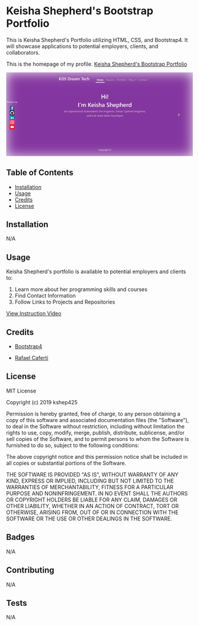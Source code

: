 # Keisha Shepherd's Bootstrap Portfolio
This is Keisha Shepherd's Portfolio utilizing HTML, CSS, and Bootstrap4.  It will showcase applications to potential employers, clients, and collaborators.

This is the homepage of my profile.
<a href="https://kshep425.github.io/" target="_blank">Keisha Shepherd's Bootstrap Portfolio
<p align="center">
  <img alt="Profile Page" src="./images/kds_home_page.png">
</p>
</a>


## Table of Contents

* [Installation](#installation)
* [Usage](#usage)
* [Credits](#credits)
* [License](#license)

## Installation
N/A

## Usage
Keisha Shepherd's portfolio is available to potential employers and clients to:
1. Learn more about her programming skills and courses
1. Find Contact Information
1. Follow Links to Projects and Repositories

[View Instruction Video](https://drive.google.com/file/d/1jd6oNc8ZPZftcJLGWrxRSgowSWjIiWEh/view)

## Credits

* [Bootstrap4](https://www.https://getbootstrap.com)

* [Rafael Caferti](https://caferati.me/)

## License
MIT License

Copyright (c) 2019 kshep425

Permission is hereby granted, free of charge, to any person obtaining a copy
of this software and associated documentation files (the "Software"), to deal
in the Software without restriction, including without limitation the rights
to use, copy, modify, merge, publish, distribute, sublicense, and/or sell
copies of the Software, and to permit persons to whom the Software is
furnished to do so, subject to the following conditions:

The above copyright notice and this permission notice shall be included in all
copies or substantial portions of the Software.

THE SOFTWARE IS PROVIDED "AS IS", WITHOUT WARRANTY OF ANY KIND, EXPRESS OR
IMPLIED, INCLUDING BUT NOT LIMITED TO THE WARRANTIES OF MERCHANTABILITY,
FITNESS FOR A PARTICULAR PURPOSE AND NONINFRINGEMENT. IN NO EVENT SHALL THE
AUTHORS OR COPYRIGHT HOLDERS BE LIABLE FOR ANY CLAIM, DAMAGES OR OTHER
LIABILITY, WHETHER IN AN ACTION OF CONTRACT, TORT OR OTHERWISE, ARISING FROM,
OUT OF OR IN CONNECTION WITH THE SOFTWARE OR THE USE OR OTHER DEALINGS IN THE
SOFTWARE.

## Badges
N/A

## Contributing
N/A

## Tests
N/A